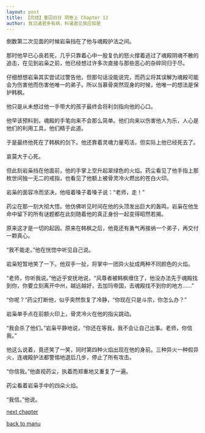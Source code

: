 ```yaml
---
layout: post
title: 【完结】重回旧日 阴卷上 Chapter 12
author: 我见诸君多有病，料诸君见我应如是
---
```




倒数第二次见面的时候岩枭挡在了他与魂殿护法之间。<br><br>那时他早已心丧若死，几乎只靠着心中一股复仇的怒火撑着逃过了魂殿阴魂不散的追击，在见到岩枭之前，他已经想过许多次直接与那些恶心的杂碎同归于尽。<br><br>仔细想想岩枭其实尝试过警告他，但那句话没能说完，而药尘将其误解为魂殿可能会为伤害他而伤害他唯一的弟子。所以当慕骨突然现身的时候，他唯一的想法是保护韩枫。<br><br>他只是从未想过他一手带大的孩子最终会将利剑指向他的心口。<br><br>他早该预料到，魂殿的手笔向来不会那么简单。他们向来以伤害他人为乐，人心是他们的利用工具，他们精于此道。<br><br>于是最终他死在了韩枫的剑下。他还靠着灵魂力量苟活，但实际上他已经死去了。<br><br>哀莫大于心死。<br><br>但此刻岩枭挡在他面前，他的手掌上空升起翠绿色的火焰。药尘看见了他手指上那枚世间独一无二的戒指，也看见了他额上被骨灵冷火燃出的苍白火印。<br><br>岩枭的面容冷而坚决，他哑着嗓子着嗓子说：“老师，走！”<br><br>药尘在那一刻大彻大悟。他仿佛听见时间在他的头顶发出巨大的轰鸣，岩枭在他生命中留下的所有谜题都在此刻随着他的真正身份一起变得昭然若揭。<br><br>原来这才是一切的起因。原来在韩枫之后，他竟还有勇气再接纳一个弟子，再交付一颗真心。<br><br>“我不能走。”他在恍惚中听见自己说。<br><br>岩枭短暂地笑了一下。他双手一扯，将掌中一团异火扯成两种不同颜色的火焰。<br><br>“老师，你听我说。”他近乎安抚地说，“风尊者被韩枫缠住了，他没办法先于魂殿找到你，你要立刻离开中州，越远越好，去加玛帝国，去魂殿找不到你的地方……”<br><br>“你呢？”药尘打断他，似乎突然恢复了冷静，“你现在只是斗宗，你怎么办？”<br><br>岩枭单手点在前额火印上，骨灵冷火在他的指尖跳动。<br><br>“我会杀了他们。”岩枭平静地说，“你还在等我，我不会让自己出事。老师，你信我。”<br><br>他这么说着，竟还笑了一笑，同时第四种火焰出现在他的身前。三种异火一种假异火，连魂殿护法都警惕地退后几步，停止了所有攻击。<br><br>“你信我。”他直视药尘，执着而郑重地又重复了一遍。<br><br>药尘看着岩枭手中的四朵火焰。<br><br>“我信。”他说。

[next chapter](https://allforyanchen.github.io/2020/07/19/post-39-sub-3-chapter-13.html)

[back to manu](https://allforyanchen.github.io/2020/07/19/post-39.html)
